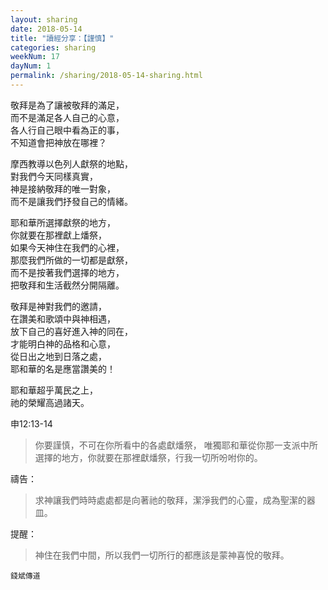 ```yaml
---
layout: sharing
date: 2018-05-14
title: "讀經分享：【謹慎】"
categories: sharing
weekNum: 17
dayNum: 1
permalink: /sharing/2018-05-14-sharing.html
---
```


敬拜是為了讓被敬拜的滿足，  
而不是滿足各人自己的心意，  
各人行自己眼中看為正的事，  
不知道會把神放在哪裡？  

摩西教導以色列人獻祭的地點，  
對我們今天同樣真實，  
神是接納敬拜的唯一對象，  
而不是讓我們抒發自己的情緒。  

耶和華所選擇獻祭的地方，  
你就要在那裡獻上燔祭，  
如果今天神住在我們的心裡，  
那麼我們所做的一切都是獻祭，  
而不是按著我們選擇的地方，  
把敬拜和生活截然分開隔離。  

敬拜是神對我們的邀請，  
在讚美和歌頌中與神相遇，  
放下自己的喜好進入神的同在，  
才能明白神的品格和心意，  
從日出之地到日落之處，  
耶和華的名是應當讚美的！  

耶和華超乎萬民之上，  
祂的榮耀高過諸天。  

申12:13-14
>你要謹慎，不可在你所看中的各處獻燔祭， 唯獨耶和華從你那一支派中所選擇的地方，你就要在那裡獻燔祭，行我一切所吩咐你的。

禱告：
>求神讓我們時時處處都是向著祂的敬拜，潔淨我們的心靈，成為聖潔的器皿。

提醒：
>神住在我們中間，所以我們一切所行的都應該是蒙神喜悅的敬拜。

`錢斌傳道`
